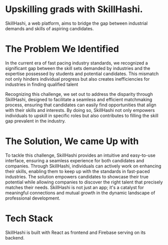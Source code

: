 # Upskilling grads with SkillHashi.
SkillHashi, a web platform, aims to bridge the gap between industrial demands and skills of aspiring candidates.

# The Problem We Identified
In the current era of fast pacing industry standards, we recognized a significant gap between the skill sets demanded by industries and the expertise possessed by students and potential candidates. This mismatch not only hinders individual progress but also creates inefficiencies for industries in finding qualified talent

Recognizing this challenge, we set out to address the disparity through SkillHashi, designed to facilitate a seamless and efficient matchmaking process, ensuring that candidates can easily find opportunities that align with their skills and interests. By doing so, SkillHashi not only empowers individuals to upskill in specific roles but also contributes to filling the skill gap prevalent in the industry. 


# The Solution, We came Up with
To tackle this challenge, SkillHashi provides an intuitive and easy-to-use interface, ensuring a seamless experience for both candidates and companies. Through SkillHashi, individuals can actively work on enhancing their skills, enabling them to keep up with the standards in fast-paced industries. The solution empowers candidates to showcase their true potential while allowing companies to discover the right talent that precisely matches their needs. SkillHashi is not just an app; it's a catalyst for meaningful connections and mutual growth in the dynamic landscape of professional development.

# Tech Stack
SkillHashi is built with React as frontend and Firebase serving on its backend.